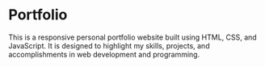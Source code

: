 # Portfolio
 This is a responsive personal portfolio website built using HTML, CSS, and JavaScript. It is designed to highlight my skills, projects, and accomplishments in web development and programming.
